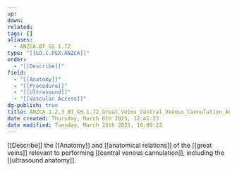```yaml
---
up: 
down: 
related: 
tags: []
aliases:
  - ANZCA.BT_GS 1.72
type: "[[LO.C.PEX.ANZCA]]"
order:
  - "[[Describe]]"
field:
  - "[[Anatomy]]"
  - "[[Procedure]]"
  - "[[Ultrasound]]"
  - "[[Vascular Access]]"
dg-publish: true
title: ANZCA.1.2.3_BT_GS.1.72_Great_Veins_Central_Venous_Cannulation_Anatomy
date created: Thursday, March 6th 2025, 12:41:23
date modified: Tuesday, March 25th 2025, 16:09:22
---
```


[[Describe]] the [[Anatomy]] and [[anatomical relations]] of the [[great veins]] relevant to performing [[central venous cannulation]], including the [[ultrasound anatomy]].
